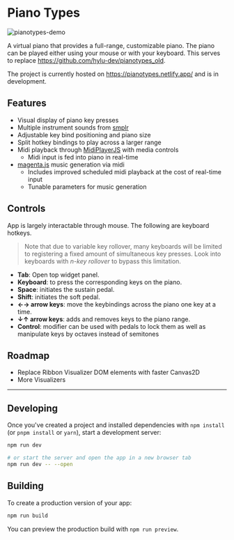 # Piano Types

![pianotypes-demo](https://github.com/hylu-dev/pianotypes/blob/master/pianotypes-demo.gif)

A virtual piano that provides a full-range, customizable piano. The piano can be played either using your mouse or with your keyboard.
This serves to replace <https://github.com/hylu-dev/pianotypes_old>.

The project is currently hosted on <https://pianotypes.netlify.app/> and is in development.

## Features

- Visual display of piano key presses
- Multiple instrument sounds from [smplr](https://github.com/danigb/smplr)
- Adjustable key bind positioning and piano size
- Split hotkey bindings to play across a larger range
- Midi playback through [MidiPlayerJS](https://github.com/grimmdude/MidiPlayerJS) with media controls
  - Midi input is fed into piano in real-time
- [magenta.js](https://github.com/magenta/magenta-js) music generation via midi
  - Includes improved scheduled midi playback at the cost of real-time input
  - Tunable parameters for music generation

## Controls

App is largely interactable through mouse. The following are keyboard hotkeys.

> Note that due to variable key rollover, many keyboards will be limited to registering a fixed amount of simultaneous key presses. Look into keyboards with *n-key rollover* to bypass this limitation.


- **Tab**: Open top widget panel.
- **Keyboard**: to press the corresponding keys on the piano.
- **Space**: initiates the sustain pedal.
- **Shift**: initiates the soft pedal.
- **←→ arrow keys**: move the keybindings across the piano one key at a time.
- **↓↑ arrow keys**: adds and removes keys to the piano range.
- **Control**: modifier can be used with pedals to lock them as well as manipulate keys by octaves instead of semitones

## Roadmap

- Replace Ribbon Visualizer DOM elements with faster Canvas2D
- More Visualizers

---

## Developing

Once you've created a project and installed dependencies with `npm install` (or `pnpm install` or `yarn`), start a development server:

```bash
npm run dev

# or start the server and open the app in a new browser tab
npm run dev -- --open
```

## Building

To create a production version of your app:

```bash
npm run build
```

You can preview the production build with `npm run preview`.
